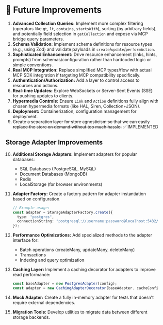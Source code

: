 # 🚀 Future Improvements

1.  **Advanced Collection Queries:** Implement more complex filtering (operators like `gt`, `lt`, `contains`, `startsWith`), sorting (by arbitrary fields), and potentially field selection in `getCollection` and expose via MCP bridge query parameters.
2.  **Schema Validation:** Implement schema definitions for resource types (e.g., using Zod) and validate payloads in `create`/`update`/`performAction`.
3.  **Sophisticated Enhancement:** Drive resource enhancement (links, hints, prompts) from schemas/configuration rather than hardcoded logic or simple conventions.
4.  **Real MCP Integration:** Replace simplified MCP types/flow with actual MCP SDK integration if targeting MCP compatibility specifically.
5.  **Authentication/Authorization:** Add a layer to control access to resources and actions.
6.  **Real-time Updates:** Explore WebSockets or Server-Sent Events (SSE) for pushing updates to clients.
7.  **Hypermedia Controls:** Ensure `Link` and `Action` definitions fully align with chosen hypermedia formats (like HAL, Siren, Collection+JSON).
8.  **Deployment:** Containerization, configuration management for deployment.
9.  ~~Create a separation layer for store agnosticism so that we can easily replace the store on demand without too much hassle.~~ ✅ IMPLEMENTED

## Storage Adapter Improvements

10. **Additional Storage Adapters:** Implement adapters for popular databases:
    - SQL Databases (PostgreSQL, MySQL)
    - Document Databases (MongoDB)
    - Redis
    - LocalStorage (for browser environments)
    
11. **Adapter Factory:** Create a factory pattern for adapter instantiation based on configuration.
    ```typescript
    // Example usage:
    const adapter = StorageAdapterFactory.create({
      type: "postgres",
      connectionString: "postgresql://username:password@localhost:5432/mydb"
    });
    ```

12. **Performance Optimizations:** Add specialized methods to the adapter interface for:
    - Batch operations (createMany, updateMany, deleteMany)
    - Transactions
    - Indexing and query optimization

13. **Caching Layer:** Implement a caching decorator for adapters to improve read performance:
    ```typescript
    const baseAdapter = new PostgresAdapter(config);
    const adapter = new CachingAdapterDecorator(baseAdapter, cacheConfig);
    ```

14. **Mock Adapter:** Create a fully in-memory adapter for tests that doesn't require external dependencies.

15. **Migration Tools:** Develop utilities to migrate data between different storage backends.